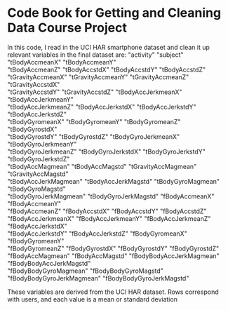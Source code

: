 # Code Book for Getting and Cleaning Data Course Project

In this code, I read in the UCI HAR smartphone dataset and clean it up
relevant variables in the final dataset are:
"activity"                 "subject"                  "tBodyAccmeanX"            "tBodyAccmeanY"           
"tBodyAccmeanZ"            "tBodyAccstdX"             "tBodyAccstdY"             "tBodyAccstdZ"            
"tGravityAccmeanX"         "tGravityAccmeanY"         "tGravityAccmeanZ"         "tGravityAccstdX"         
"tGravityAccstdY"          "tGravityAccstdZ"          "tBodyAccJerkmeanX"        "tBodyAccJerkmeanY"       
"tBodyAccJerkmeanZ"        "tBodyAccJerkstdX"         "tBodyAccJerkstdY"         "tBodyAccJerkstdZ"        
"tBodyGyromeanX"           "tBodyGyromeanY"           "tBodyGyromeanZ"           "tBodyGyrostdX"           
"tBodyGyrostdY"            "tBodyGyrostdZ"            "tBodyGyroJerkmeanX"       "tBodyGyroJerkmeanY"      
"tBodyGyroJerkmeanZ"       "tBodyGyroJerkstdX"        "tBodyGyroJerkstdY"        "tBodyGyroJerkstdZ"       
"tBodyAccMagmean"          "tBodyAccMagstd"           "tGravityAccMagmean"       "tGravityAccMagstd"       
"tBodyAccJerkMagmean"      "tBodyAccJerkMagstd"       "tBodyGyroMagmean"         "tBodyGyroMagstd"         
 "tBodyGyroJerkMagmean"     "tBodyGyroJerkMagstd"      "fBodyAccmeanX"            "fBodyAccmeanY"           
"fBodyAccmeanZ"            "fBodyAccstdX"             "fBodyAccstdY"             "fBodyAccstdZ"            
"fBodyAccJerkmeanX"        "fBodyAccJerkmeanY"        "fBodyAccJerkmeanZ"        "fBodyAccJerkstdX"        
"fBodyAccJerkstdY"         "fBodyAccJerkstdZ"         "fBodyGyromeanX"           "fBodyGyromeanY"          
"fBodyGyromeanZ"           "fBodyGyrostdX"            "fBodyGyrostdY"            "fBodyGyrostdZ"           
"fBodyAccMagmean"          "fBodyAccMagstd"           "fBodyBodyAccJerkMagmean"  "fBodyBodyAccJerkMagstd"  
"fBodyBodyGyroMagmean"     "fBodyBodyGyroMagstd"      "fBodyBodyGyroJerkMagmean" "fBodyBodyGyroJerkMagstd" 

These variables are derived from the UCI HAR dataset. Rows correspond with users, and each value is a mean or standard deviation
